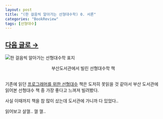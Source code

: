 ```yaml
---
layout: post
title: "(한 걸음씩 알아가는 선형대수학) 0. 서론"
categories: "BookReview"
tags: [선형대수]
---
```

## [다음 글로 →](https://maizer2.github.io/bookreview/2022/03/26/(한-걸음씩-알아가는-선형대수학)-1.-미정.html)

![한 걸음씩 알아가는 선형대수학 표지](http://image.kyobobook.co.kr/images/book/xlarge/559/x9791156645559.jpg)

<center>부산도서관에서 빌린 선형대수학 책</center><br/>

기존에 읽던 [프로그래머를 위한 선형대수](https://maizer2.github.io/bookreview/2021/07/07/(선형대수)-0.-서론.html) 책은 도저히 못읽을 것 같아서 부산 도서관에 읽어본 선형대수 책 중 가장 좋다고 느껴져 빌려봤다.

사실 이때까지 책을 참 많이 샀는데 도서관에 가니까 다 있었다..

읽어보고 살껄.. 껄 껄.. 